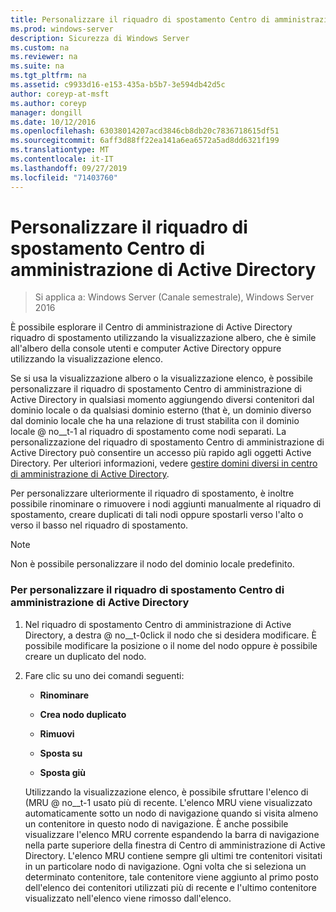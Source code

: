 ```yaml
---
title: Personalizzare il riquadro di spostamento Centro di amministrazione di Active Directory
ms.prod: windows-server
description: Sicurezza di Windows Server
ms.custom: na
ms.reviewer: na
ms.suite: na
ms.tgt_pltfrm: na
ms.assetid: c9933d16-e153-435a-b5b7-3e594db42d5c
author: coreyp-at-msft
ms.author: coreyp
manager: dongill
ms.date: 10/12/2016
ms.openlocfilehash: 63038014207acd3846cb8db20c7836718615df51
ms.sourcegitcommit: 6aff3d88ff22ea141a6ea6572a5ad8dd6321f199
ms.translationtype: MT
ms.contentlocale: it-IT
ms.lasthandoff: 09/27/2019
ms.locfileid: "71403760"
---
```

# <a name="customize-the-active-directory-administrative-center-navigation-pane"></a>Personalizzare il riquadro di spostamento Centro di amministrazione di Active Directory

>Si applica a: Windows Server (Canale semestrale), Windows Server 2016

  È possibile esplorare il Centro di amministrazione di Active Directory riquadro di spostamento utilizzando la visualizzazione albero, che è simile all'albero della console utenti e computer Active Directory oppure utilizzando la visualizzazione elenco.

 Se si usa la visualizzazione albero o la visualizzazione elenco, è possibile personalizzare il riquadro di spostamento Centro di amministrazione di Active Directory in qualsiasi momento aggiungendo diversi contenitori dal dominio locale o da qualsiasi dominio esterno \(that è, un dominio diverso dal dominio locale che ha una relazione di trust stabilita con il dominio locale @ no__t-1 al riquadro di spostamento come nodi separati. La personalizzazione del riquadro di spostamento Centro di amministrazione di Active Directory può consentire un accesso più rapido agli oggetti Active Directory. Per ulteriori informazioni, vedere [gestire domini diversi in centro di amministrazione di Active Directory](manage-different-domains-in-active-directory-administrative-center.md).

 Per personalizzare ulteriormente il riquadro di spostamento, è inoltre possibile rinominare o rimuovere i nodi aggiunti manualmente al riquadro di spostamento, creare duplicati di tali nodi oppure spostarli verso l'alto o verso il basso nel riquadro di spostamento.

> [!NOTE]
>  Non è possibile personalizzare il nodo del dominio locale predefinito.

### <a name="to-customize-the-active-directory-administrative-center-navigation-pane"></a>Per personalizzare il riquadro di spostamento Centro di amministrazione di Active Directory

1. Nel riquadro di spostamento Centro di amministrazione di Active Directory, a destra @ no__t-0click il nodo che si desidera modificare. È possibile modificare la posizione o il nome del nodo oppure è possibile creare un duplicato del nodo.

2. Fare clic su uno dei comandi seguenti:

   -   **Rinominare**

   -   **Crea nodo duplicato**

   -   **Rimuovi**

   -   **Sposta su**

   -   **Sposta giù**

   Utilizzando la visualizzazione elenco, è possibile sfruttare l'elenco di \(MRU @ no__t-1 usato più di recente. L'elenco MRU viene visualizzato automaticamente sotto un nodo di navigazione quando si visita almeno un contenitore in questo nodo di navigazione. È anche possibile visualizzare l'elenco MRU corrente espandendo la barra di navigazione nella parte superiore della finestra di Centro di amministrazione di Active Directory. L'elenco MRU contiene sempre gli ultimi tre contenitori visitati in un particolare nodo di navigazione. Ogni volta che si seleziona un determinato contenitore, tale contenitore viene aggiunto al primo posto dell'elenco dei contenitori utilizzati più di recente e l'ultimo contenitore visualizzato nell'elenco viene rimosso dall'elenco.

  

